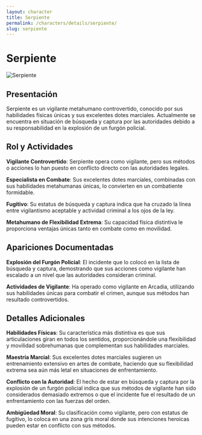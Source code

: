 ```yaml
---
layout: character
title: Serpiente
permalink: /characters/details/serpiente/
slug: serpiente
---
```


# Serpiente

<div class="character-photo">
  <img src="{{ site.baseurl }}/assets/img/characters/Serpiente.png" alt="Serpiente" />
</div>

## Presentación

Serpiente es un vigilante metahumano controvertido, conocido por sus habilidades físicas únicas y sus excelentes dotes marciales. Actualmente se encuentra en situación de búsqueda y captura por las autoridades debido a su responsabilidad en la explosión de un furgón policial.

## Rol y Actividades

**Vigilante Controvertido**: Serpiente opera como vigilante, pero sus métodos o acciones lo han puesto en conflicto directo con las autoridades legales.

**Especialista en Combate**: Sus excelentes dotes marciales, combinadas con sus habilidades metahumanas únicas, lo convierten en un combatiente formidable.

**Fugitivo**: Su estatus de búsqueda y captura indica que ha cruzado la línea entre vigilantismo aceptable y actividad criminal a los ojos de la ley.

**Metahumano de Flexibilidad Extrema**: Su capacidad física distintiva le proporciona ventajas únicas tanto en combate como en movilidad.

## Apariciones Documentadas

**Explosión del Furgón Policial**: El incidente que lo colocó en la lista de búsqueda y captura, demostrando que sus acciones como vigilante han escalado a un nivel que las autoridades consideran criminal.

**Actividades de Vigilante**: Ha operado como vigilante en Arcadia, utilizando sus habilidades únicas para combatir el crimen, aunque sus métodos han resultado controvertidos.

## Detalles Adicionales

**Habilidades Físicas**: Su característica más distintiva es que sus articulaciones giran en todos los sentidos, proporcionándole una flexibilidad y movilidad sobrehumanas que complementan sus habilidades marciales.

**Maestría Marcial**: Sus excelentes dotes marciales sugieren un entrenamiento extensivo en artes de combate, haciendo que su flexibilidad extrema sea aún más letal en situaciones de enfrentamiento.

**Conflicto con la Autoridad**: El hecho de estar en búsqueda y captura por la explosión de un furgón policial indica que sus métodos de vigilante han sido considerados demasiado extremos o que el incidente fue el resultado de un enfrentamiento con las fuerzas del orden.

**Ambigüedad Moral**: Su clasificación como vigilante, pero con estatus de fugitivo, lo coloca en una zona gris moral donde sus intenciones heroicas pueden estar en conflicto con sus métodos.